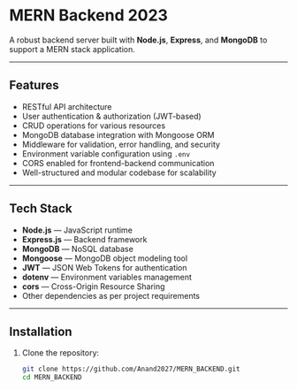 # MERN Backend 2023

A robust backend server built with **Node.js**, **Express**, and **MongoDB** to support a MERN stack application.

---

## Features

- RESTful API architecture  
- User authentication & authorization (JWT-based)  
- CRUD operations for various resources  
- MongoDB database integration with Mongoose ORM  
- Middleware for validation, error handling, and security  
- Environment variable configuration using `.env`  
- CORS enabled for frontend-backend communication  
- Well-structured and modular codebase for scalability  

---

## Tech Stack

- **Node.js** — JavaScript runtime  
- **Express.js** — Backend framework  
- **MongoDB** — NoSQL database  
- **Mongoose** — MongoDB object modeling tool  
- **JWT** — JSON Web Tokens for authentication  
- **dotenv** — Environment variables management  
- **cors** — Cross-Origin Resource Sharing  
- Other dependencies as per project requirements  

---

## Installation

1. Clone the repository:

   ```bash
   git clone https://github.com/Anand2027/MERN_BACKEND.git
   cd MERN_BACKEND

